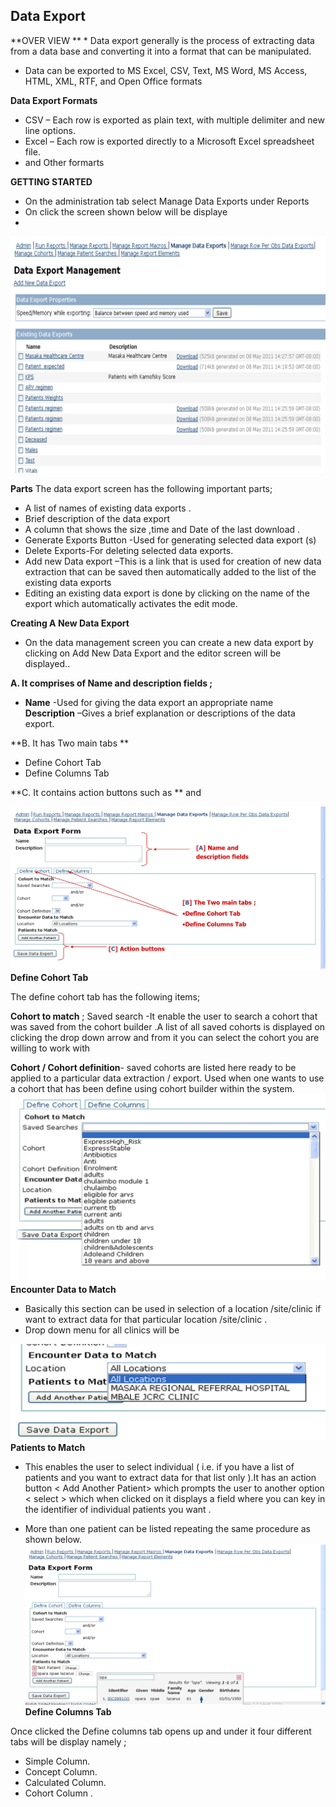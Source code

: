 ## Data Export 
**OVER VIEW **
* 
Data export generally is the process of  extracting data from a data base and converting it into a format that can be manipulated.
* Data can be exported to MS Excel, CSV, Text, MS Word, MS Access, HTML, XML, RTF, and Open Office formats 

**Data Export Formats**

* CSV – Each row is exported as plain text, with multiple delimiter and new line options. 
* Excel – Each row is exported directly to a Microsoft Excel spreadsheet file. 
* and Other formarts 

**GETTING STARTED**
* On the administration tab  select  Manage Data Exports  under Reports
* On click the screen shown below  will be displaye
*
![](ch18.png)


**Parts**
The  data export screen has the following  important parts;
* A list of names of existing data exports .
* Brief description of the data export 
* A column  that shows the size ,time and Date  of the last download  .
* Generate Exports Button -Used for generating selected  data export (s)
* Delete Exports-For deleting selected data exports.
* Add new Data export –This  is a link that is used for creation of new data extraction  that can be saved then automatically  added to the list of the existing data exports
* Editing an existing data export is done by clicking on the name of the export which automatically  activates the edit mode.

**Creating A New Data Export**

* On the data management screen you can create a new data export by clicking  on Add New Data Export  and the  editor screen will be displayed..

**A. It comprises of Name and description fields ;**
* **Name**  -Used for giving the data export an appropriate name  
**Description** –Gives a brief explanation or descriptions of the data export.

**B. It has Two main tabs **
* Define Cohort Tab
* Define Columns Tab

**C. It contains action buttons such as **
<Add Another patient> and <Save Data Export>

![](ch19.png)
**Define Cohort Tab**

The define cohort tab has the following items;

**Cohort to match** ;
Saved search -It enable the user to search a cohort that was saved from the cohort builder  .A list of all saved cohorts is displayed on clicking the drop down arrow  and  from it you can select the cohort you are willing to work with

**Cohort / Cohort definition**- saved cohorts are listed here ready to be applied to a particular data extraction / export. Used when one wants  to use a cohort that has been define using cohort builder within the system.
![](ch20.png)
**Encounter Data to Match**
* Basically this section can be used in selection  of a location /site/clinic  if want to extract data for that particular  location /site/clinic  . 
* Drop down menu for all clinics will be 

![](ch21.png)
**Patients to Match**
* This enables the user to select individual ( i.e. if you have a list of patients and you want to extract data for that list only ).It has an action button < Add Another Patient> which  prompts the user to another option < select > which when clicked on it displays a field where you can key in the identifier of individual patients you want .

* More than one patient can be listed repeating the same procedure as shown below.
![![](ch22.png)](ch22.png)
**Define Columns Tab**

Once clicked the Define columns tab opens up and under it  four different tabs will be display namely ;
* Simple Column.
* Concept Column.
* Calculated Column.
* Cohort Column
.

